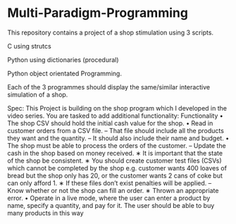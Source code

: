# Multi-Paradigm-Programming

This repository contains a project of a shop stimulation using 3 scripts. 

C using strutcs

Python using dictionaries (procedural)

Python object orientated Programming.

Each of the 3 programmes should display the same/similar interactive simulation of a shop.


Spec:
This Project is building on the shop program which I developed in the video series. You are tasked to add additional
functionality:
Functionality
• The shop CSV should hold the initial cash value for the shop.
• Read in customer orders from a CSV file.
– That file should include all the products they want and the quantity.
– It should also include their name and budget.
• The shop must be able to process the orders of the customer.
– Update the cash in the shop based on money received.
∗ It is important that the state of the shop be consistent.
∗ You should create customer test files (CSVs) which cannot be completed by the shop e.g. customer wants 400
loaves of bread but the shop only has 20, or the customer wants 2 cans of coke but can only afford 1.
∗ If these files don’t exist penalties will be applied.
– Know whether or not the shop can fill an order.
∗ Thrown an appropriate error.
• Operate in a live mode, where the user can enter a product by name, specify a quantity, and pay for it. The user should
be able to buy many products in this way